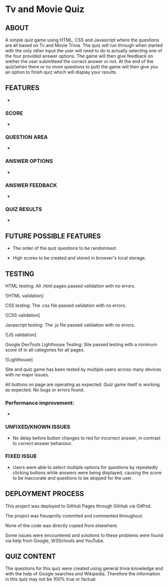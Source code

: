 # Tv and Movie Quiz

## ABOUT

A simple quiz game using HTML, CSS and Javascript where the questions are all based on Tv and Movie Trivia. The quiz will run through when started with the only other input the user will need to do is actually selecting one of the four provided answer options. The game will then give feedback on wether the user submitteed the correct answer or not. At the end of the quiz(when there or no more questions to pull) the game will then give you an option to finish quiz which will display your results.

## FEATURES

* 

### SCORE

* 

### QUESTION AREA

* 

### ANSWER OPTIONS

* 

### ANSWER FEEDBACK

* 

### QUIZ RESULTS

* 

## FUTURE POSSIBLE FEATURES

* The order of the quiz questions to be randomised.

* High scores to be created and stored in browser's local storage.

## TESTING

HTML testing: All .html pages passed validation with no errors.

![HTML validation]

CSS testing: The .css file passed validation with no errors.

![CSS validation]

Javascript testing: The .js file passed validation with no errors.

![JS validation]

Google DevTools Lighthouse Testing: Site passed testing with a minimum score of  in all categories for all pages.

![Lighthouse]

Site and quiz game has been tested by multiple users across many devices with no major issues.

All buttons on page are operating as expected. Quiz game itself is working as expected. No bugs or errors found.

### Performance improvement: 

*

### UNFIXED/KNOWN ISSUES

* No delay before button changes to red for incorrect answer, in contrast to correct answer behaviour.

### FIXED ISSUE

* Users were able to select multiple options for questions by repeatedly clicking buttons while answers were being displayed, causing the score to be inaccurate and questions to be skipped for the user.

## DEPLOYMENT PROCESS

This project was deployed to GitHub Pages through GitHub via GitPod.

The project was freuqently commited and commented throughout.

None of the code was directly copied from elsewhere.

Some issues were encountered and solutions to these problems were found via help from Google, W3Schools and YouTube.

## QUIZ CONTENT

The questions for this quiz were created using general trivia knowledge and with the help of Google searches and Wikipedia. Therefore the information in this quiz may not be 100% true or factual.
